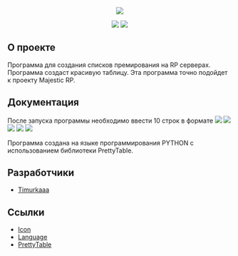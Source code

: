 <p align="center">
      <img src="https://img.icons8.com/?size=100&id=1fAihUqPyWy5&format=png&color=000000">
</p>

<p align="center">
   <img src="https://img.shields.io/badge/Language-Python-yellow">
   <img src="https://img.shields.io/badge/Version-v1.2-blue">
</p>

## О проекте

Программа для создания списков премирования на RP серверах. Программа создаст красивую таблицу. Эта программа точно подойдет к проекту Majestic RP.

## Документация

После запуска программы необходимо ввести 10 строк в формате <img src="https://img.shields.io/badge/Имя-green"> <img src="https://img.shields.io/badge/Фамилия-yellow"> <img src="https://img.shields.io/badge/Static%20ID-purple"> <img src="https://img.shields.io/badge/Ранг-blue"> <img src="https://img.shields.io/badge/Выслуга-red">

Программа создана на языке программирования PYTHON с использованием библиотеки PrettyTable.

## Разработчики

- [Timurkaaa](https://github.com/Timurkaaaaaaa)

## Ссылки

- [Icon](https://icons8.com/icon/1fAihUqPyWy5/receive-dollar)
- [Language](https://www.python.org/)
- [PrettyTable](https://pypi.org/project/prettytable/)
